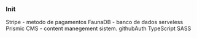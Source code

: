 ### Init

Stripe - metodo de pagamentos
FaunaDB - banco de dados serveless
Prismic CMS - content manegement sistem.
githubAuth
TypeScript
SASS
